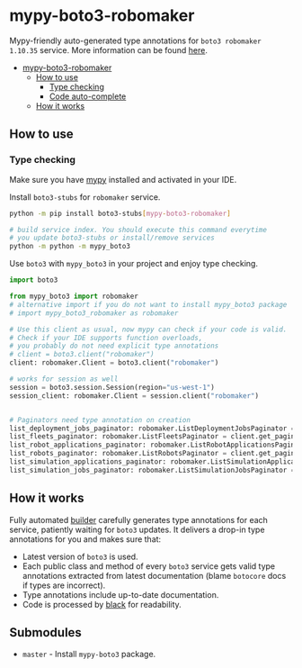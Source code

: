 # mypy-boto3-robomaker

Mypy-friendly auto-generated type annotations for `boto3 robomaker 1.10.35` service.
More information can be found [here](https://github.com/vemel/mypy_boto3).

- [mypy-boto3-robomaker](#mypy-boto3-robomaker)
  - [How to use](#how-to-use)
    - [Type checking](#type-checking)
    - [Code auto-complete](#code-auto-complete)
  - [How it works](#how-it-works)

## How to use

### Type checking

Make sure you have [mypy](https://github.com/python/mypy) installed and activated in your IDE.

Install `boto3-stubs` for `robomaker` service.

```bash
python -m pip install boto3-stubs[mypy-boto3-robomaker]

# build service index. You should execute this command everytime
# you update boto3-stubs or install/remove services
python -m python -m mypy_boto3
```

Use `boto3` with `mypy_boto3` in your project and enjoy type checking.

```python
import boto3

from mypy_boto3 import robomaker
# alternative import if you do not want to install mypy_boto3 package
# import mypy_boto3_robomaker as robomaker

# Use this client as usual, now mypy can check if your code is valid.
# Check if your IDE supports function overloads,
# you probably do not need explicit type annotations
# client = boto3.client("robomaker")
client: robomaker.Client = boto3.client("robomaker")

# works for session as well
session = boto3.session.Session(region="us-west-1")
session_client: robomaker.Client = session.client("robomaker")


# Paginators need type annotation on creation
list_deployment_jobs_paginator: robomaker.ListDeploymentJobsPaginator = client.get_paginator("list_deployment_jobs")
list_fleets_paginator: robomaker.ListFleetsPaginator = client.get_paginator("list_fleets")
list_robot_applications_paginator: robomaker.ListRobotApplicationsPaginator = client.get_paginator("list_robot_applications")
list_robots_paginator: robomaker.ListRobotsPaginator = client.get_paginator("list_robots")
list_simulation_applications_paginator: robomaker.ListSimulationApplicationsPaginator = client.get_paginator("list_simulation_applications")
list_simulation_jobs_paginator: robomaker.ListSimulationJobsPaginator = client.get_paginator("list_simulation_jobs")
```

## How it works

Fully automated [builder](https://github.com/vemel/mypy_boto3) carefully generates
type annotations for each service, patiently waiting for `boto3` updates. It delivers
a drop-in type annotations for you and makes sure that:

- Latest version of `boto3` is used.
- Each public class and method of every `boto3` service gets valid type annotations
  extracted from latest documentation (blame `botocore` docs if types are incorrect).
- Type annotations include up-to-date documentation.
- Code is processed by [black](https://github.com/psf/black) for readability.

## Submodules

- `master` - Install `mypy-boto3` package.